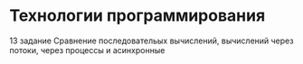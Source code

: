 # Технологии программирования
13 задание
Сравнение последовательых вычислений, вычислений через потоки, через процессы и асинхронные
